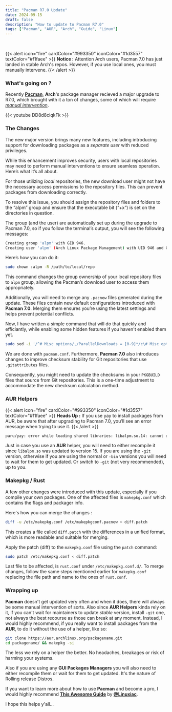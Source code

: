 ```yaml
---
title: "Pacman R7.0 Update"
date: 2024-09-15
draft: false
description: "How to update to Pacman R7.0"
tags: ["Pacman", "AUR", "Arch", "Guide", "Linux"]
---
```

<br />

{{< alert icon="fire" cardColor="#993350" iconColor="#1d3557" textColor="#f1faee" >}}
**Notice :** Attention Arch users, Pacman 7.0 has just landed in stable Arch's repos. However, if you use local ones, you must manually intervene.
{{< /alert >}}

### What's going on ?

Recently [**Pacman**](https://wiki.archlinux.org/title/Pacman), **Arch**'s package manager recieved a major upgrade to R7.0, which brought with it a ton of changes, some of which will require [*manual intervention*](https://wiki.archlinux.org/title/Pacman).

{{< youtube DD8d8ciqkFk >}}

### The Changes

The new major version brings many new features, including introducing support for downloading packages as a *separate user* with reduced privileges.

While this enhancement improves security, users with local repositories may need to perform manual interventions to ensure seamless operation. Here’s what it’s all about.

For those utilizing *local* repositories, the new download user might not have the necessary access permissions to the repository files. This can prevent packages from downloading correctly.

To resolve this issue, you should assign the repository files and folders to the “alpm” group and ensure that the executable bit (“+x“) is set on the directories in question.

The group (and the user) are automatically set up during the upgrade to Pacman 7.0, so if you follow the terminal’s output, you will see the following messages:

```Bash
Creating group 'alpm' with GID 946.
Creating user 'alpm' (Arch Linux Package Management) with UID 946 and GID 946.
```

Here’s how you can do it:

```Bash
sudo chown :alpm -R /path/to/local/repo
```

This command changes the group ownership of your local repository files to `alpm` group, allowing the Pacman’s download user to access them appropriately.

Additionally, you will need to merge any `.pacnew` files generated during the update. These files contain new default configurations introduced with **Pacman 7.0**. Merging them ensures you’re using the latest settings and helps prevent potential conflicts.

Now, I have written a simple command that will do that quickly and efficiantly, while enabling some hidden features if you haven't enabled them yet.

```Bash
sudo sed -i '/^# Misc options/,/ParallelDownloads = [0-9]*/c\# Misc options\nColor\nILoveCandy\nCheckSpace\n#DisableSandbox\nDownloadUser = alpm\nDisableDownloadTimeout\nParallelDownloads = 10' /etc/pacman.conf
```

We are done with `pacman.conf`. Furthermore, **Pacman 7.0** also introduces changes to improve checksum stability for Git repositories that use `.gitattributes` files.

Consequently, you might need to update the checksums in your `PKGBUILD` files that source from Git repositories. This is a one-time adjustment to accommodate the new checksum calculation method.

### AUR Helpers

{{< alert icon="fire" cardColor="#993350" iconColor="#1d3557" textColor="#f1faee" >}}
**Heads Up :** If you use yay to install packages from AUR, be aware that after upgrading to Pacman 7.0, you’ll see an error message when trying to use it.
{{< /alert >}}

```Bash
paru/yay: error while loading shared libraries: libalpm.so.14: cannot open shared object file: No such file or directory
```

Just in case you use an **AUR** helper, you will need to either recompile it since `libalpm.so` was updated to version 15. If you are using the `-git` version, otherwise if you are using the normal or `-bin` versions you will need to wait for them to get updated. Or switch to `-git` (not very recommended), up to you.

### Makepkg / Rust

A few other changes were introduced with this update, especially if you compile your own packages. One of the affected files is `makepkg.conf` which contains the flags and packager info.

Here's how you can merge the changes :

```Bash
diff -u /etc/makepkg.conf /etc/makepkgconf.pacnew > diff.patch
```

This creates a file called `diff.patch` with the differences in a unified format, which is more readable and suitable for merging.

Apply the patch (diff) to the `makepkg.conf` file using the `patch` command:

```Bash
sudo patch /etc/makepkg.conf < diff.patch
```

Last file to be affected, is `rust.conf` under `/etc/makepkg.conf.d/`. To merge changes, follow the same steps mentioned earlier for `makepkg.conf` replacing the file path and name to the ones of `rust.conf`.

### Wrapping up

**Pacman** doesn't get updated very often and when it does, there will always be some manual intervention of sorts. Also since **AUR Helpers** kinda rely on it, if you can't wait for maintainers to update *stable* version, install `-git` one, not always the best recourse as those can break at any moment. Instead, I would highly recommend, if you really want to install packages from the **AUR**, to do it without the use of a helper, like so:

```Bash
git clone https://aur.archlinux.org/packagename.git
cd packagename/ && makepkg -si
```

The less we rely on a helper the better. No headaches, breakages or risk of harming your systems.

Also if you are using any **GUI Packages Managers** you will also need to either recompile them or wait for them to get updated. It's the nature of Rolling release Distros.

If you want to learn more about how to use **Pacman** and become a pro, I would highly recommend [**This Awesome Guide**](https://linuxiac.com/how-to-use-pacman-to-manage-software-on-arch-linux/) by [**@Linuxiac**](https://linuxiac.com).

I hope this helps y'all...
